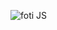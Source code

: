 ![foti](https://user-images.githubusercontent.com/80776144/129441330-9bce291f-33e8-44fa-96e1-1f60f3ba9eea.png)
JS
